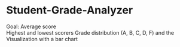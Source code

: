 # Student-Grade-Analyzer
Goal: 
Average score  
Highest and lowest scorers
Grade distribution (A, B, C, D, F)  and the Visualization with a bar chart
